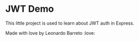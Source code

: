 # JWT Demo

This little project is used to learn about JWT auth in Express.

Made with love by Leonardo Barreto :love:
